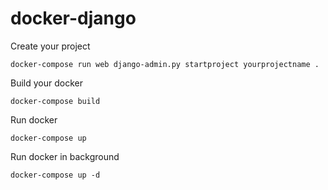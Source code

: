 # docker-django

Create your project
```
docker-compose run web django-admin.py startproject yourprojectname .
```

Build your docker
```
docker-compose build
```

Run docker
```
docker-compose up
```

Run docker in background
```
docker-compose up -d
```
